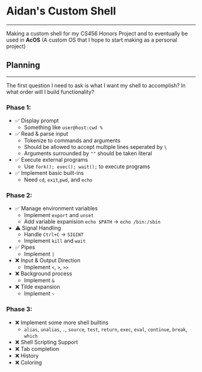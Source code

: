 # Aidan's Custom Shell
---
Making a custom shell for my CS456 Honors Project and to eventually be used in **AcOS** (A custom OS that I hope to start making as a personal project)

## Planning
---
The first question I need to ask is what I want my shell to accomplish? In what order will I build functionality?

### Phase 1:
- ✅ Display prompt
    - Something like `user@host:cwd %`
- ✅ Read & parse input
    - Tokenize to commands and arguments
    - Should be allowed to accept multiple lines seperated by `\`
    - Arguments surrounded by `""` should be taken literal
- ✅ Execute external programs
    - Use `fork(); exec(); wait();` to execute programs
- ✅ Implement basic built-ins
    - Need `cd`, `exit`,`pwd`, and `echo`

### Phase 2:
- ✅ Manage environment variables
    - Implement `export` and `unset`
    - Add variable expanision `echo $PATH` -> `echo /bin:/sbin`
- ⚠️ Signal Handling
    - Handle `Ctrl+C` -> `SIGINT`
    - Implement `kill` and `wait`
- ✅ Pipes
    - Implement `|`
- ❌ Input & Output Direction
    - Implement `<`, `>`, `>>`
- ❌ Background process
    - Implement `&`
- ❌ Tilde expansion
    - Implement `~`

### Phase 3:
- ❌ Implement some more shell builtins
    - `alias`, `unalias`, `.`, `source`, `test`, `return`, `exec`, `eval`, `continue`, `break`, `which`
- ❌ Shell Scripting Support
- ❌ Tab completion
- ❌ History
- ❌ Coloring
